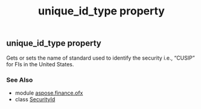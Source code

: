 ﻿---
title: unique_id_type property
second_title: Aspose.Finance for Python via .NET API References
description: 
type: docs
weight: 40
url: /python-net/aspose.finance.ofx/securityid/unique_id_type/
is_root: false
---

## unique_id_type property


Gets or sets the name of standard used to identify the security i.e., “CUSIP” for FIs in the United States.

### See Also
* module [aspose.finance.ofx](../../)
* class [SecurityId](/finance/python-net/aspose.finance.ofx/securityid)
